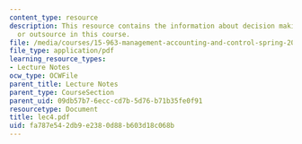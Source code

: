 ```yaml
---
content_type: resource
description: This resource contains the information about decision makingn-insource
  or outsource in this course.
file: /media/courses/15-963-management-accounting-and-control-spring-2007/fa787e542db9e2380d88b603d18c068b_lec4.pdf
file_type: application/pdf
learning_resource_types:
- Lecture Notes
ocw_type: OCWFile
parent_title: Lecture Notes
parent_type: CourseSection
parent_uid: 09db57b7-6ecc-cd7b-5d76-b71b35fe0f91
resourcetype: Document
title: lec4.pdf
uid: fa787e54-2db9-e238-0d88-b603d18c068b
---
```

